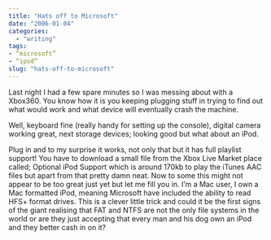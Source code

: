 ```yaml
---
title: "Hats off to Microsoft"
date: "2006-01-04"
categories: 
  - "writing"
tags:
- “microsoft”
- “ipod”
slug: "hats-off-to-microsoft"
---
```


Last night I had a few spare minutes so I was messing about with a Xbox360. You know how it is you keeping plugging stuff in trying to find out what would work and what device will eventually crash the machine.
  
Well, keyboard fine (really handy for setting up the console), digital camera working great, next storage devices; looking good but what about an iPod.
  
Plug in and to my surprise it works, not only that but it has full playlist support! You have to download a small file from the Xbox Live Market place called; Optional iPod Support which is around 170kb to play the iTunes AAC files but apart from that pretty damn neat. Now to some this might not appear to be too great just yet but let me fill you in. I’m a Mac user, I own a Mac formatted iPod, meaning Microsoft have included the ability to read HFS+ format drives. This is a clever little trick and could it be the first signs of the giant realising that FAT and NTFS are not the only file systems in the world or are they just accepting that every man and his dog own an iPod and they better cash in on it?
